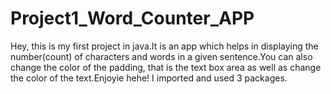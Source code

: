 # Project1_Word_Counter_APP
Hey, this is my first project in java.It is an app which helps in displaying the number(count) of characters and words in a given sentence.You can also change the color of the padding, that is the text box area 
as well as change the color of the text.Enjoyie hehe!
I imported and used 3 packages.
